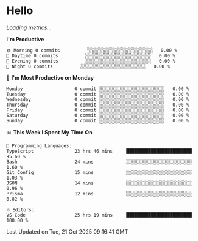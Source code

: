 # Hello

<!-- METRICS:START -->
<p><em>Loading metrics…</em></p>
<!-- METRICS:END -->

<!--START_SECTION:waka-->
**I'm Productive**

```text
🌞 Morning 0 commits          ░░░░░░░░░░░░░░░░░░░░░░░░   0.00 % 
🌆 Daytime 0 commits          ░░░░░░░░░░░░░░░░░░░░░░░░   0.00 % 
🌃 Evening 0 commits          ░░░░░░░░░░░░░░░░░░░░░░░░   0.00 % 
🌙 Night 0 commits          ░░░░░░░░░░░░░░░░░░░░░░░░   0.00 % 
```
📅 **I'm Most Productive on Monday**

```text
Monday                   0 commit ░░░░░░░░░░░░░░░░░░░░░░░░   0.00 % 
Tuesday                  0 commit ░░░░░░░░░░░░░░░░░░░░░░░░   0.00 % 
Wednesday                0 commit ░░░░░░░░░░░░░░░░░░░░░░░░   0.00 % 
Thursday                 0 commit ░░░░░░░░░░░░░░░░░░░░░░░░   0.00 % 
Friday                   0 commit ░░░░░░░░░░░░░░░░░░░░░░░░   0.00 % 
Saturday                 0 commit ░░░░░░░░░░░░░░░░░░░░░░░░   0.00 % 
Sunday                   0 commit ░░░░░░░░░░░░░░░░░░░░░░░░   0.00 % 
```

📊 **This Week I Spent My Time On**

```text
💬 Programming Languages: 
TypeScript               23 hrs 46 mins     ████████████████████████   95.60 % 
Bash                     24 mins            ░░░░░░░░░░░░░░░░░░░░░░░░   1.60 % 
Git Config               15 mins            ░░░░░░░░░░░░░░░░░░░░░░░░   1.03 % 
JSON                     14 mins            ░░░░░░░░░░░░░░░░░░░░░░░░   0.96 % 
Prisma                   12 mins            ░░░░░░░░░░░░░░░░░░░░░░░░   0.82 % 

🔥 Editors: 
VS Code                  25 hrs 19 mins     ████████████████████████   100.00 % 
```

 Last Updated on Tue, 21 Oct 2025 09:16:41 GMT
<!--END_SECTION:waka-->
